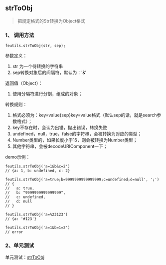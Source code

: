 ## strToObj

> 把规定格式的Str转换为Object格式

### 1、 调用方法

```
feutils.strToObj(str, sep);
```

参数定义：
1. str 为一个待转换的字符串
2. sep转换对象后的间隔符，默认为：'&'

返回值（Object）：
1. 使用分隔符进行分割，组成的对象；

转换规则：
1. 格式必须为：key=value{sep}key=value格式（默认sep的话，就是search参数格式）；
2. key不存在时，会认为出错，抛出错误，转换失败
3. undefined，null，true，false的字符串，会被转换为对应的类型；
4. Number类型的，如果长度小于15，则会被转换为Number类型；
5. 其他字符串，会被decodeURIComponent一下；

demo示例：

```
feutils.strToObj('a=1&b&c=2')
// {a: 1, b: undefined, c: 2}

feutils.strToObj('a=true;b=9999999999999999;c=undefined;d=null', ';')
// {
//   a: true,
//   b: "9999999999999999",
//   c: undefined,
//   d: null
// }

feutils.strToObj('a=%23123') 
// {a: '#123'}

feutils.strToObj('a=1&b=1=2')
// error

```

### 2、单元测试

单元测试：[strToObj](http://www.zhangyunling.com/study/feutils/#strToObj)